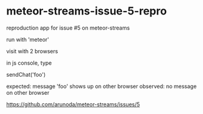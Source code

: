 meteor-streams-issue-5-repro
============================

reproduction app for issue #5 on meteor-streams

run with 'meteor'

visit with 2 browsers

in js console, type

sendChat('foo')

expected: message 'foo' shows up on other browser
observed: no message on other browser

https://github.com/arunoda/meteor-streams/issues/5
